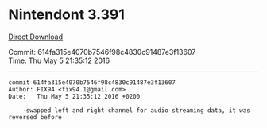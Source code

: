 # Nintendont 3.391
[Direct Download](./Nintendont.zip)

Commit: 614fa315e4070b7546f98c4830c91487e3f13607  
Time: Thu May 5 21:35:12 2016   

-----

```
commit 614fa315e4070b7546f98c4830c91487e3f13607
Author: FIX94 <fix94.1@gmail.com>
Date:   Thu May 5 21:35:12 2016 +0200

    -swapped left and right channel for audio streaming data, it was reversed before
```
